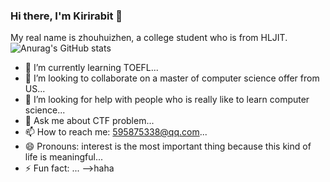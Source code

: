 ### Hi there, I'm Kirirabit 👋

My real name is zhouhuizhen, a college student who is from HLJIT.
![Anurag's GitHub stats](https://github-readme-stats.vercel.app/api?username=zhouhuizhen&show_icons=true&theme=radical)
- 🌱 I’m currently learning TOEFL...
- 👯 I’m looking to collaborate on a master of computer science offer from US...
- 🤔 I’m looking for help with people who is really like to learn computer science...
- 💬 Ask me about CTF problem...
- 📫 How to reach me: 595875338@qq.com...
- 😄 Pronouns: interest is the most important thing because this kind of life is meaningful...
- ⚡ Fun fact: ...
-->haha
